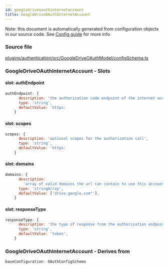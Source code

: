 ```yaml
---
id: googledriveoauthinternetaccount
title: GoogleDriveOAuthInternetAccount
---
```


Note: this document is automatically generated from configuration objects in our
source code. See [Config guide](/docs/config_guide) for more info

### Source file

[plugins/authentication/src/GoogleDriveOAuthModel/configSchema.ts](https://github.com/GMOD/jbrowse-components/blob/main/plugins/authentication/src/GoogleDriveOAuthModel/configSchema.ts)

### GoogleDriveOAuthInternetAccount - Slots

#### slot: authEndpoint

```js
authEndpoint: {
      description: 'the authorization code endpoint of the internet account',
      type: 'string',
      defaultValue: 'https:
    }
```

#### slot: scopes

```js
scopes: {
      description: 'optional scopes for the authorization call',
      type: 'string',
      defaultValue: 'https:
    }
```

#### slot: domains

```js
domains: {
      description:
        'array of valid domains the url can contain to use this account',
      type: 'stringArray',
      defaultValue: ['drive.google.com"'],
    }
```

#### slot: responseType

```js
responseType: {
      description: 'the type of response from the authorization endpoint',
      type: 'string',
      defaultValue: 'token',
    }
```

### GoogleDriveOAuthInternetAccount - Derives from

```js
baseConfiguration: OAuthConfigSchema
```

